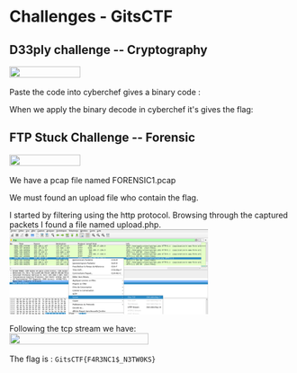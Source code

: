 # Challenges - GitsCTF

## D33ply challenge -- Cryptography 
<img src="images/nta-chal1.png" height="50%" width="50%">



Paste the code into cyberchef gives a binary code :


When we apply the binary decode in cyberchef it's gives the flag: ` `


## FTP Stuck Challenge -- Forensic
<img src="images/nta-chal1.png" height="50%" width="50%">

We have a pcap file named FORENSIC1.pcap

We must found an upload file who contain the flag.

I started by filtering using the http protocol. Browsing through the captured packets I found a file named upload.php.
<img src="images/upload.png" height="50%" width="70%">

Following the tcp stream we have:
<img src="images/tcpstrem.png" height="50%" width="70%">

The flag is : `GitsCTF{F4R3NC1$_N3TW0KS}`
